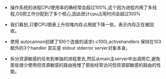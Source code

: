 * 操作系统的进程CPU使用率的确经常会超过100%,这个因为进程内用了多线程,OS把工作分配到了多个核心,因此统计cpu占用时间会超过100%
* 我们看到,只要CPU图表上升则堆内存占用就下降一些，表示内存正在被回收。

* 使用 autocannon创建了100个连接的请求(-c100),activehandlers 保持在103额外的3个handler 其实是 stdout  stderror server对象本身。
* 拆分资源敏感的任务到单独的进程里去,然后从main主server中出调用它,避免那些很少使用但资源敏感的路由拖慢了那些经常访问但资源部敏感的路由的性能。